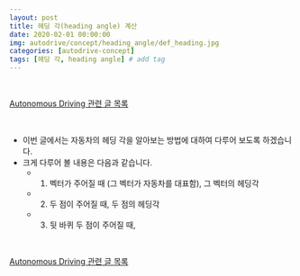 ```yaml
---
layout: post
title: 헤딩 각(heading angle) 계산
date: 2020-02-01 00:00:00
img: autodrive/concept/heading_angle/def_heading.jpg
categories: [autodrive-concept] 
tags: [헤딩 각, heading angle] # add tag
---
```


<br>

[Autonomous Driving 관련 글 목록](https://gaussian37.github.io/autodrive-concept-table/)

<br>

- 이번 글에서는 자동차의 헤딩 각을 알아보는 방법에 대하여 다루어 보도록 하겠습니다.
- 크게 다루어 볼 내용은 다음과 같습니다.
    - 1) 벡터가 주어질 때 (그 벡터가 자동차를 대표함), 그 벡터의 헤딩각
    - 2) 두 점이 주어질 때, 두 점의 헤딩각
    - 3) 뒷 바퀴 두 점이 주어질 때, 





<br>

[Autonomous Driving 관련 글 목록](https://gaussian37.github.io/autodrive-concept-table/)

<br>